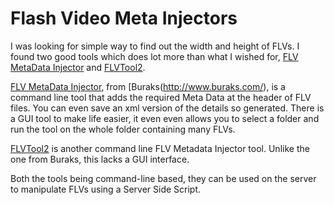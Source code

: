 # Flash Video Meta Injectors

I was looking for simple way to find out the width and height of FLVs. I found two good tools which does lot more than what I wished for, [FLV MetaData Injector](http://www.buraks.com/flvmdi/) and [FLVTool2](http://inlet-media.de/flvtool2/).

[FLV MetaData Injector](http://www.buraks.com/flvmdi/), from [Buraks(http://www.buraks.com/), is a command line tool that adds the required Meta Data at the header of FLV files. You can even save an xml version of the details so generated. There is a GUI tool to make life easier, it even even allows you to select a folder and run the tool on the whole folder containing many FLVs.

[FLVTool2](http://inlet-media.de/flvtool2/) is another command line FLV Metadata Injector tool. Unlike the one from Buraks, this lacks a GUI interface.

Both the tools being command-line based, they can be used on the server to manipulate FLVs using a Server Side Script.